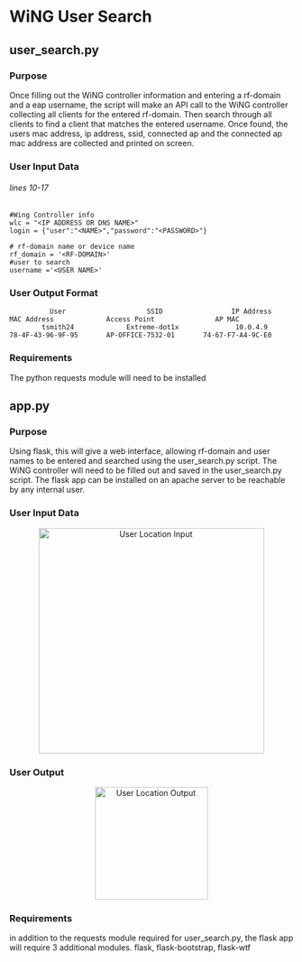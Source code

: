 # WiNG User Search 
## user_search.py
### Purpose
Once filling out the WiNG controller information and entering a rf-domain and a eap username, the script will make an API call to the WiNG controller collecting all clients for the entered rf-domain. Then search through all clients to find a client that matches the entered username. Once found, the users mac address, ip address, ssid, connected ap and the connected ap mac address are collected and printed on screen.

### User Input Data
###### lines 10-17
```
#Wing Controller info
wlc = "<IP ADDRESS OR DNS NAME>"
login = {"user":"<NAME>","password":"<PASSWORD>"}

# rf-domain name or device name
rf_domain = '<RF-DOMAIN>'
#user to search
username ='<USER NAME>'
```
### User Output Format
```
          User                    SSID                 IP Address             MAC Address             Access Point               AP MAC         
        tsmith24             Extreme-dot1x              10.0.4.9           78-4F-43-96-9F-95       AP-OFFICE-7532-01       74-67-F7-A4-9C-E0    
```
### Requirements
The python requests module will need to be installed

## app.py
### Purpose
Using flask, this will give a web interface, allowing rf-domain and user names to be entered and searched using the user_search.py script. The WiNG controller will need to be filled out and saved in the user_search.py script. The flask app can be installed on an apache server to be reachable by any internal user. 

### User Input Data
<p align="center">
<img src="../master/images/user_location_input.png" alt="User Location Input" height="400px">
</p>

### User Output
<p align="center">
<img src="../master/images/user_location_output.png" alt="User Location Output" height="200px">
</p>

### Requirements
in addition to the requests module required for user_search.py, the flask app will require 3 additional modules. flask, flask-bootstrap, flask-wtf

